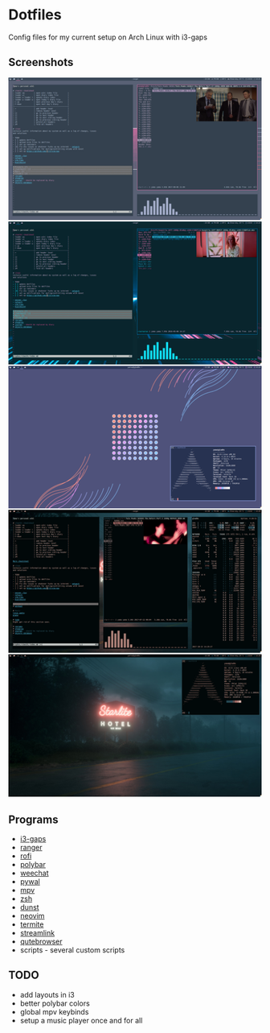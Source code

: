 # Dotfiles

Config files for my current setup on Arch Linux with i3-gaps

## Screenshots
![1](screenshots/1.png)
![2](screenshots/2.png)
![3](screenshots/3.png)
![4](screenshots/4.png)
![5](screenshots/5.png)

## Programs

- [i3-gaps](https://github.com/Airblader/i3)
- [ranger](https://github.com/ranger/ranger)
- [rofi](https://davedavenport.github.io/rofi/)
- [polybar](https://davedavenport.github.io/rofi/)
- [weechat](https://weechat.org/)
- [pywal](https://github.com/dylanaraps/pywal)
- [mpv](https://mpv.io/)
- [zsh](http://www.zsh.org/)
- [dunst](https://github.com/dunst-project/dunst)
- [neovim](https://neovim.io/)  
- [termite](https://github.com/thestinger/termite/)
- [streamlink](https://github.com/streamlink/streamlink)
- [qutebrowser](https://qutebrowser.org/)
- scripts - several custom scripts

## TODO

- add layouts in i3
- better polybar colors
- global mpv keybinds
- setup a music player once and for all
